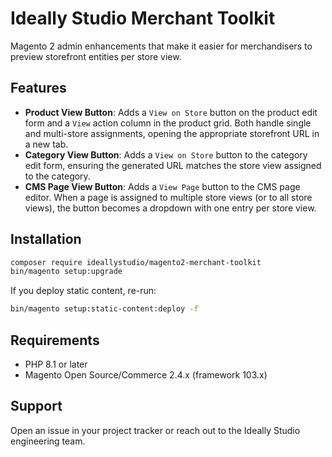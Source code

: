 # Ideally Studio Merchant Toolkit

Magento 2 admin enhancements that make it easier for merchandisers to preview storefront entities per store view.

## Features

- **Product View Button**: Adds a `View on Store` button on the product edit form and a `View` action column in the product grid. Both handle single and multi-store assignments, opening the appropriate storefront URL in a new tab.
- **Category View Button**: Adds a `View on Store` button to the category edit form, ensuring the generated URL matches the store view assigned to the category.
- **CMS Page View Button**: Adds a `View Page` button to the CMS page editor. When a page is assigned to multiple store views (or to all store views), the button becomes a dropdown with one entry per store view.

## Installation

```bash
composer require ideallystudio/magento2-merchant-toolkit
bin/magento setup:upgrade
```

If you deploy static content, re-run:

```bash
bin/magento setup:static-content:deploy -f
```

## Requirements

- PHP 8.1 or later
- Magento Open Source/Commerce 2.4.x (framework 103.x)

## Support

Open an issue in your project tracker or reach out to the Ideally Studio engineering team.
